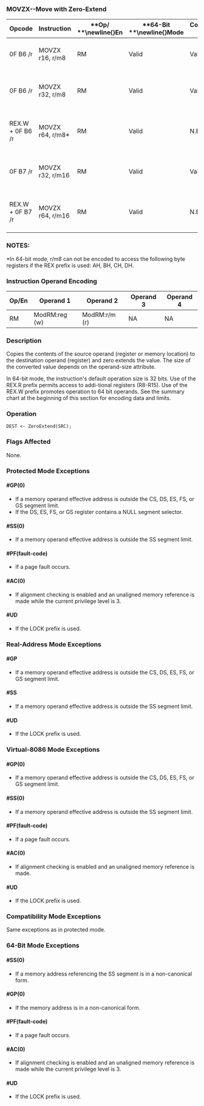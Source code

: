 ### MOVZX--Move with Zero-Extend


|**Opcode**|**Instruction**|**Op/ **\newline{}**En**|**64-Bit **\newline{}**Mode**|**Compat/**\newline{}**Leg Mode**|**Description**|
|----------|---------------|------------------------|-----------------------------|---------------------------------|---------------|
|0F B6 /r|MOVZX r16, r/m8|RM|Valid|Valid|Move byte to word with zero-extension.|
|0F B6 /r|MOVZX r32, r/m8|RM|Valid|Valid|Move byte to doubleword, zero-extension.|
|REX.W + 0F B6 /r|MOVZX r64, r/m8*|RM|Valid|N.E.|Move byte to quadword, zero-extension.|
|0F B7 /r|MOVZX r32, r/m16|RM|Valid|Valid|Move word to doubleword, zero-extension.|
|REX.W + 0F B7 /r|MOVZX r64, r/m16|RM|Valid |N.E.|Move word to quadword, zero-extension.|
### NOTES:


*In 64-bit mode, r/m8 can not be encoded to access the following byte registers if the REX prefix is used: AH, BH, CH, DH. 

### Instruction Operand Encoding


|Op/En|Operand 1|Operand 2|Operand 3|Operand 4|
|-----|---------|---------|---------|---------|
|RM|ModRM:reg (w)|ModRM:r/m (r)|NA|NA|
### Description


Copies the contents of the source operand (register or memory location) to the destination operand (register) and zero extends the value. The size of the converted value depends on the operand-size attribute.

In 64-bit mode, the instruction's default operation size is 32 bits. Use of the REX.R prefix permits access to addi-tional registers (R8-R15). Use of the REX.W prefix promotes operation to 64 bit operands. See the summary chart at the beginning of this section for encoding data and limits.


### Operation

```info-verb
DEST <- ZeroExtend(SRC);
```
### Flags Affected


None.


### Protected Mode Exceptions

#### #GP(0)
* If a memory operand effective address is outside the CS, DS, ES, FS, or GS segment limit.
* If the DS, ES, FS, or GS register contains a NULL segment selector.

#### #SS(0)
* If a memory operand effective address is outside the SS segment limit.

#### #PF(fault-code)
* If a page fault occurs.

#### #AC(0)
* If alignment checking is enabled and an unaligned memory reference is made while the current privilege level is 3.

#### #UD
* If the LOCK prefix is used.

### Real-Address Mode Exceptions

#### #GP
* If a memory operand effective address is outside the CS, DS, ES, FS, or GS segment limit.

#### #SS
* If a memory operand effective address is outside the SS segment limit.

#### #UD
* If the LOCK prefix is used.

### Virtual-8086 Mode Exceptions

#### #GP(0)
* If a memory operand effective address is outside the CS, DS, ES, FS, or GS segment limit.

#### #SS(0)
* If a memory operand effective address is outside the SS segment limit.

#### #PF(fault-code)
* If a page fault occurs.

#### #AC(0)
* If alignment checking is enabled and an unaligned memory reference is made.

#### #UD
* If the LOCK prefix is used.

### Compatibility Mode Exceptions



Same exceptions as in protected mode.


### 64-Bit Mode Exceptions

#### #SS(0)
* If a memory address referencing the SS segment is in a non-canonical form.

#### #GP(0)
* If the memory address is in a non-canonical form.

#### #PF(fault-code)
* If a page fault occurs.

#### #AC(0)
* If alignment checking is enabled and an unaligned memory reference is made while the current privilege level is 3.

#### #UD
* If the LOCK prefix is used.
